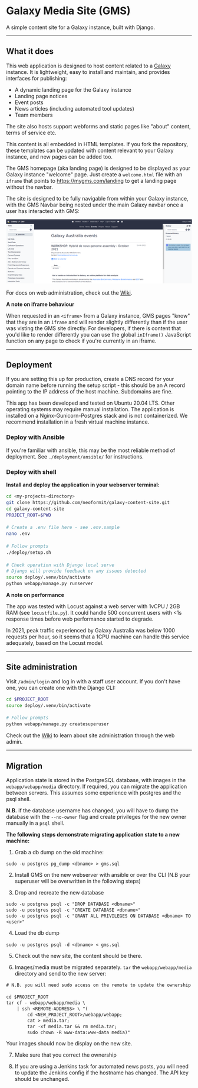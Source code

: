 # Galaxy Media Site (GMS)

A simple content site for a Galaxy instance, built with Django.

---

## What it does

This web application is designed to host content related to a [Galaxy](https://galaxyproject.org/) instance. It is lightweight, easy to install and maintain, and provides interfaces for publishing:

- A dynamic landing page for the Galaxy instance
- Landing page notices
- Event posts
- News articles (including automated tool updates)
- Team members

The site also hosts support webforms and static pages like "about" content, terms of service etc.

This content is all embedded in HTML templates. If you fork the repository, these templates can be updated with content relevant to your Galaxy instance, and new pages can be added too.

The GMS homepage (aka landing page) is designed to be displayed as your Galaxy instance "welcome" page. Just create a `welcome.html` file with an `iframe` that points to https://mygms.com/landing to get a landing page without the navbar.

The site is designed to be fully navigable from within your Galaxy instance, with the GMS Navbar being nested under the main Galaxy navbar once a user has interacted with GMS:

![site navigation](.img/iframe-nav.png)

For docs on web administration, check out the [Wiki](https://github.com/neoformit/galaxy-content-site/wiki/Site-administration).


**A note on iframe behaviour**

When requested in an `<iframe>` from a Galaxy instance, GMS pages "know" that
they are in an `iframe` and will render slightly differently than if the user
was visting the GMS site directly. For developers, if there is content that
you'd like to render differently you can use the global `inIframe()` JavaScript
function on any page to check if you're currently in an iframe.

---

## Deployment

If you are setting this up for production, create a DNS record for your domain name before running the setup script - this should be an A record pointing to the IP address of the host machine. Subdomains are fine.

This app has been developed and tested on Ubuntu 20.04 LTS.
Other operating systems may require manual installation.
The application is installed on a Nginx-Gunicorn-Postgres stack
and is not containerized. We recommend installation in a fresh
virtual machine instance.

### Deploy with Ansible

If you're familiar with ansible, this may be the most reliable method of
deployment. See `./deployment/ansible/` for instructions.

### Deploy with shell

**Install and deploy the application in your webserver terminal:**

```bash
cd <my-projects-directory>
git clone https://github.com/neoformit/galaxy-content-site.git
cd galaxy-content-site
PROJECT_ROOT=$PWD

# Create a .env file here - see .env.sample
nano .env

# Follow prompts
./deploy/setup.sh

# Check operation with Django local serve
# Django will provide feedback on any issues detected
source deploy/.venv/bin/activate
python webapp/manage.py runserver
```

**A note on performance**

The app was tested with Locust against a web server with 1vCPU / 2GB RAM
(see `locustfile.py`). It could handle 500 concurrent users with <1s
response times before web performance started to degrade.

In 2021, peak traffic experienced by Galaxy Australia was below 1000
requests per hour, so it seems that a 1CPU machine can handle this service
adequately, based on the Locust model.

---

## Site administration

Visit `/admin/login` and log in with a staff user account. If you don't have one, you can create one with the Django CLI:

```bash
cd $PROJECT_ROOT
source deploy/.venv/bin/activate

# Follow prompts
python webapp/manage.py createsuperuser
```

Check out the [Wiki](https://github.com/neoformit/galaxy-content-site/wiki/Site-administration) to learn about site administration through the web admin.

---

## Migration

Application state is stored in the PostgreSQL database, with images in the `webapp/webapp/media` directory. If required, you can migrate the application between servers. This assumes some experience with postgres and the psql shell.

**N.B.** if the database username has changed, you will have to dump the database with the `--no-owner` flag and create privileges for the new owner manually in a `psql` shell.

**The following steps demonstrate migrating application state to a new machine:**

1. Grab a db dump on the old machine:

  ```
  sudo -u postgres pg_dump <dbname> > gms.sql
  ```

2. Install GMS on the new webserver with ansible or over the CLI (N.B your superuser will be overwritten in the following steps)

3. Drop and recreate the new database
  ```
  sudo -u postgres psql -c "DROP DATABASE <dbname>"
  sudo -u postgres psql -c "CREATE DATABASE <dbname>"
  sudo -u postgres psql -c "GRANT ALL PRIVILEGES ON DATABASE <dbname> TO <user>"
  ```

4. Load the db dump

  `sudo -u postgres psql -d <dbname> < gms.sql`

5. Check out the new site, the content should be there.

6. Images/media must be migrated separately. `tar` the `webapp/webapp/media` directory and send to the new server:
  ```
  # N.B. you will need sudo access on the remote to update the ownership

  cd $PROJECT_ROOT
  tar cf - webapp/webapp/media \
      | ssh <REMOTE-ADDRESS> \ "(
          cd <NEW_PROJECT_ROOT>/webapp/webapp;
          cat > media.tar;
          tar -xf media.tar && rm media.tar;
          sudo chown -R www-data:www-data media)"
  ```
  Your images should now be display on the new site.

7. Make sure that you correct the ownership

7. If you are using a Jenkins task for automated news posts, you will need to update the Jenkins config if the hostname has changed. The API key should be unchanged.
